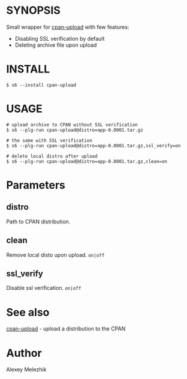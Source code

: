 # SYNOPSIS

Small wrapper for [cpan-upload](https://metacpan.org/pod/distribution/CPAN-Uploader/bin/cpan-upload) with few features:

- Disabling SSL verification by default
- Deleting archive file upon upload

# INSTALL

    $ s6 --install cpan-upload

# USAGE

    # upload archive to CPAN without SSL verification
    $ s6 --plg-run cpan-upload@distro=app-0.0001.tar.gz

    # the same with SSL verification
    $ s6 --plg-run cpan-upload@distro=app-0.0001.tar.gz,ssl_verify=on

    # delete local distro after upload
    $ s6 --plg-run cpan-upload@distro=app-0.0001.tar.gz,clean=on

# Parameters

## distro

Path to CPAN distribution.

## clean

Remove local disto upon upload. `on|off`

## ssl_verify

Disable ssl verification. `on|off`

# See also

[cpan-upload](https://metacpan.org/pod/distribution/CPAN-Uploader/bin/cpan-upload) - upload a distribution to the CPAN

# Author

Alexey Melezhik

